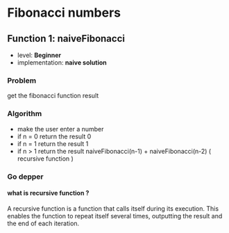 # Fibonacci numbers

## Function 1: naiveFibonacci

* level: **Beginner**
* implementation: **naive solution**

### Problem
 get the fibonacci function result

### Algorithm
 - make the user enter a number
 - if n = 0 return the result 0 
 - if n = 1 return the result 1
 - if n > 1 return the result naiveFibonacci(n-1) + naiveFibonacci(n-2) ( recursive function )

 ### Go depper

#### what is recursive function ? 
A recursive function is a function that calls itself during its execution. This enables the function to repeat itself several times, outputting the result and the end of each iteration.
